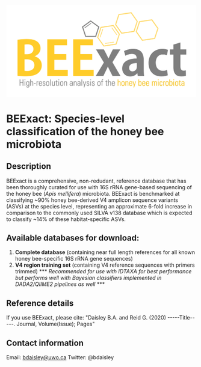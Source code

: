 <img src="https://github.com/bdaisley/BEExact/blob/master/BEExact_logo_v1.png" width="700">

# BEExact: Species-level classification of the honey bee microbiota
    
## Description
BEExact is a comprehensive, non-redudant, reference database that has been thoroughly curated for use with 16S rRNA gene-based sequencing of the honey bee (<i>Apis mellifera</i>) microbiota. BEExact is benchmarked at classifying ~90% honey bee-derived V4 amplicon sequence variants (ASVs) at the species level, representing an approximate 6-fold increase in comparison to the commonly used SILVA v138 database which is expected to classify ~14% of these habitat-specific ASVs. 

## Available databases for download:

1. <b>Complete database</b> (containing near full length references for all known honey bee-specific 16S rRNA gene sequences)
2. <b>V4 region training set</b> (containing V4 reference sequences with primers trimmed) *** <i>Recommended for use with IDTAXA for best performance but performs well with Bayesian classifiers implemented in DADA2/QIIME2 pipelines as well </i> ***

## Reference details
If you use BEExact, please cite: "Daisley B.A. and Reid G. (2020) -----Title-----. Journal, Volume(Issue); Pages" 

## Contact information
Email:          bdaisley@uwo.ca
Twitter:        @bdaisley






